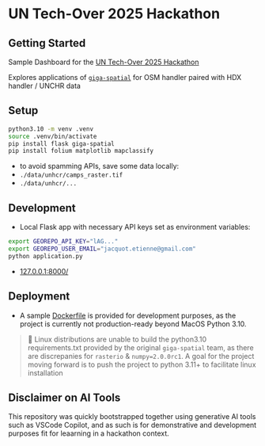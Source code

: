 # UN Tech-Over 2025 Hackathon

## Getting Started

Sample Dashboard for the [UN Tech-Over 2025 Hackathon](https://www.un.org/digital-emerging-technologies/content/open-source-week-2025)

Explores applications of [`giga-spatial`](https://github.com/unicef/giga-spatial) for OSM handler paired with HDX handler / UNCHR data

## Setup

```bash
python3.10 -m venv .venv
source .venv/bin/activate
pip install flask giga-spatial
pip install folium matplotlib mapclassify
```

- to avoid spamming APIs, save some data locally:
- `./data/unhcr/camps_raster.tif`
- `./data/unhcr/...`

## Development

- Local Flask app with necessary API keys set as environment variables:

```bash
export GEOREPO_API_KEY="lAG..."
export GEOREPO_USER_EMAIL="jacquot.etienne@gmail.com"
python application.py
```
- [127.0.0.1:8000/](http://127.0.0.1:8000/)

## Deployment

- A sample [Dockerfile](./Dockerfile) is provided for development purposes, as the project is currently not production-ready beyond MacOS Python 3.10.

> 🚨 Linux distributions are unable to build the python3.10 requirements.txt provided by the original `giga-spatial` team, as there are discrepanies for `rasterio` & `numpy=2.0.0rc1`. A goal for the project moving forward is to push the project to python 3.11+ to facilitate linux installation

## Disclaimer on AI Tools

This repository was quickly bootstrapped together using generative AI tools such as VSCode Copilot, and as such is for demonstrative and development purposes fit for leaarning in a hackathon context.